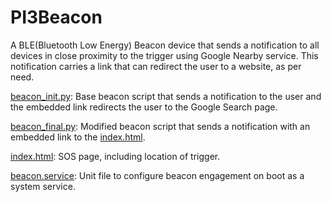 # PI3Beacon

A BLE(Bluetooth Low Energy) Beacon device that sends a notification to all devices in close proximity to the trigger using Google Nearby service. This notification carries a link that can redirect the user to a website, as per need.

[beacon_init.py](https://github.com/asterisk-bhanu/PI3Beacon/blob/master/beacon_init.py): Base beacon script that sends a notification to the user and the embedded link redirects the user to the Google Search page.

[beacon_final.py](https://github.com/asterisk-bhanu/PI3Beacon/blob/master/beacon_final.py): Modified beacon script that sends a notification with an embedded link to the [index.html](https://github.com/asterisk-bhanu/PI3Beacon/blob/master/index.html).

[index.html](https://github.com/asterisk-bhanu/PI3Beacon/blob/master/index.html): SOS page, including location of trigger.

[beacon.service](https://github.com/asterisk-bhanu/PI3Beacon/blob/master/beacon.service): Unit file to configure beacon engagement on boot as a system service.
